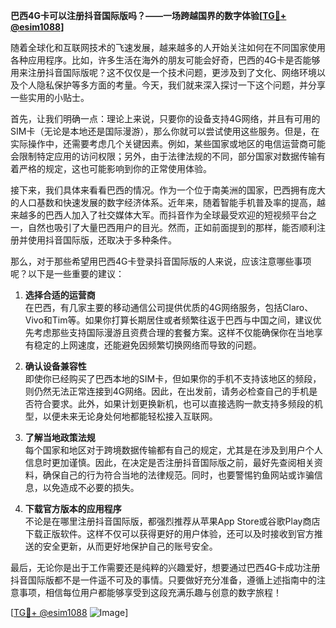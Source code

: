 **巴西4G卡可以注册抖音国际版吗？——一场跨越国界的数字体验[[TG💪+ @esim1088](https://t.me/s/esim1088)]**

随着全球化和互联网技术的飞速发展，越来越多的人开始关注如何在不同国家使用各种应用程序。比如，许多生活在海外的朋友可能会好奇，巴西的4G卡是否能够用来注册抖音国际版呢？这不仅仅是一个技术问题，更涉及到了文化、网络环境以及个人隐私保护等多方面的考量。今天，我们就来深入探讨一下这个问题，并分享一些实用的小贴士。

首先，让我们明确一点：理论上来说，只要你的设备支持4G网络，并且有可用的SIM卡（无论是本地还是国际漫游），那么你就可以尝试使用这些服务。但是，在实际操作中，还需要考虑几个关键因素。例如，某些国家或地区的电信运营商可能会限制特定应用的访问权限；另外，由于法律法规的不同，部分国家对数据传输有着严格的规定，这也可能影响到你的正常使用体验。

接下来，我们具体来看看巴西的情况。作为一个位于南美洲的国家，巴西拥有庞大的人口基数和快速发展的数字经济体系。近年来，随着智能手机普及率的提高，越来越多的巴西人加入了社交媒体大军。而抖音作为全球最受欢迎的短视频平台之一，自然也吸引了大量巴西用户的目光。然而，正如前面提到的那样，能否顺利注册并使用抖音国际版，还取决于多种条件。

那么，对于那些希望用巴西4G卡登录抖音国际版的人来说，应该注意哪些事项呢？以下是一些重要的建议：

1. **选择合适的运营商**  
   在巴西，有几家主要的移动通信公司提供优质的4G网络服务，包括Claro、Vivo和Tim等。如果你打算长期居住或者频繁往返于巴西与中国之间，建议优先考虑那些支持国际漫游且资费合理的套餐方案。这样不仅能确保你在当地享有稳定的上网速度，还能避免因频繁切换网络而导致的问题。

2. **确认设备兼容性**  
   即使你已经购买了巴西本地的SIM卡，但如果你的手机不支持该地区的频段，则仍然无法正常连接到4G网络。因此，在出发前，请务必检查自己的手机是否符合要求。此外，如果计划更换新机，也可以直接选购一款支持多频段的机型，以便未来无论身处何地都能轻松接入互联网。

3. **了解当地政策法规**  
   每个国家和地区对于跨境数据传输都有自己的规定，尤其是在涉及到用户个人信息时更加谨慎。因此，在决定是否注册抖音国际版之前，最好先查阅相关资料，确保自己的行为符合当地的法律规范。同时，也要警惕钓鱼网站或诈骗信息，以免造成不必要的损失。

4. **下载官方版本的应用程序**  
   不论是在哪里注册抖音国际版，都强烈推荐从苹果App Store或谷歌Play商店下载正版软件。这样不仅可以获得更好的用户体验，还可以及时接收到官方推送的安全更新，从而更好地保护自己的账号安全。

最后，无论你是出于工作需要还是纯粹的兴趣爱好，想要通过巴西4G卡成功注册抖音国际版都不是一件遥不可及的事情。只要做好充分准备，遵循上述指南中的注意事项，相信每位用户都能够享受到这段充满乐趣与创意的数字旅程！

[[TG💪+ @esim1088](https://t.me/s/esim1088) ![Image](https://i.postimg.cc/4NQfJmqS/Snipaste-2025-05-13-00-14-12.png)]